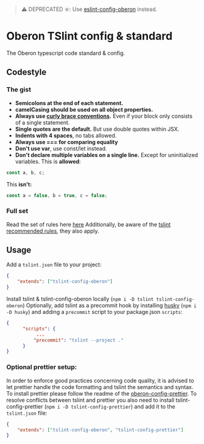 > ⚠️ DEPRECATED ☣️: Use [eslint-config-oberon](https://github.com/oberonamsterdam/eslint-config-oberon) instead.


# Oberon TSlint config & standard

The Oberon typescript code standard & config.

## Codestyle

### The gist  

- **Semicolons at the end of each statement.**
- **camelCasing should be used on all object properties.**
- **Always use [curly brace conventions](https://eslint.org/docs/rules/curly).** Even if your block only consists of a single statement. 
- **Single quotes are the default.** But use double quotes within JSX. 
- **Indents with 4 spaces**, no tabs allowed.
- **Always use === for comparing equality**
- **Don't use var**, use const/let instead.
- **Don't declare multiple variables on a single line.** Except for uninitialized variables.
This is **allowed**:
```js
const a, b, c;
```  
This **isn't:**
```js
const a = false, b = true, c = false;
```

### Full set

Read the set of rules here [here](https://github.com/oberonamsterdam/tslint-config-oberon/blob/master/tslint-config-oberon.json)
Additionally, be aware of the [tslint recommended rules](https://github.com/palantir/tslint/blob/master/src/configs/recommended.ts), they also apply.

## Usage
Add a `tslint.json` file to your project:  


```json
{
    "extends": ["tslint-config-oberon"]
}
```

Install tslint & tslint-config-oberon locally (`npm i -D tslint tslint-config-oberon`)
Optionally, add tslint as a precommit hook by installing [husky](https://github.com/typicode/husky) (`npm i -D husky`) and adding a `precommit` script to your package.json `scripts`:
```json
{
      "scripts": {
           ...
          "precommit": "tslint --project ."  
      }
}

```
### Optional prettier setup:

In order to enforce good practices concerning code quality, it is advised to let prettier handle the code formatting and tslint the semantics and syntax. To install prettier please follow the readme of the [oberon-config-prettier](https://github.com/oberonamsterdam/prettier-config-oberon). To resolve conflicts between tslint and prettier you also need to install tslint-config-prettier (`npm i -D tslint-config-prettier`) and add it to the `tslint.json` file:

```json
{
    "extends": ["tslint-config-oberon", "tslint-config-prettier"]
}
```
